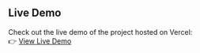 ## Live Demo

Check out the live demo of the project hosted on Vercel:  
👉 [View Live Demo](https://actodo-react-theta-five.vercel.app/)
